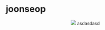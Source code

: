 # joonseop
<div align= "center">
    <img src="https://capsule-render.vercel.app/api?type=rounded&color=gradient&height=180&text=&animation=&fontColor=000000&fontSize=70" />
    asdasdasd
    </div>
    
